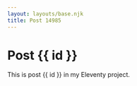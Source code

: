 ```yaml
---
layout: layouts/base.njk
title: Post 14985
---
```


# Post {{ id }}

This is post {{ id }} in my Eleventy project.
